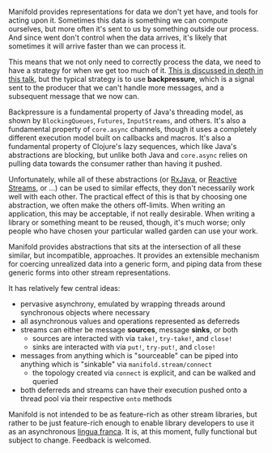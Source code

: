 Manifold provides representations for data we don't yet have, and tools for acting upon it.  Sometimes this data is something we can compute ourselves, but more often it's sent to us by something outside our process.  And since went don't control when the data arrives, it's likely that sometimes it will arrive faster than we can process it.

This means that we not only need to correctly process the data, we need to have a strategy for when we get too much of it.  [This is discussed in depth in this talk](https://www.youtube.com/watch?v=1bNOO3xxMc0), but the typical strategy is to use **backpressure**, which is a signal sent to the producer that we can't handle more messages, and a subsequent message that we now can.

Backpressure is a fundamental property of Java's threading model, as shown by `BlockingQueues`, `Futures`, `InputStreams`, and others.  It's also a fundamental property of `core.async` channels, though it uses a completely different execution model built on callbacks and macros.  It's also a fundamental property of Clojure's lazy sequences, which like Java's abstractions are blocking, but unlike both Java and `core.async` relies on pulling data towards the consumer rather than having it pushed.

Unfortunately, while all of these abstractions (or [RxJava](https://github.com/Netflix/RxJava), or [Reactive Streams](http://www.reactive-streams.org/), or ...) can be used to similar effects, they don't necessarily work well with each other.  The practical effect of this is that by choosing one abstraction, we often make the others off-limits.  When writing an application, this may be acceptable, if not really desirable.  When writing a library or something meant to be reused, though, it's much worse; only people who have chosen your particular walled garden can use your work.

Manifold provides abstractions that sits at the intersection of all these similar, but incompatible, approaches.  It provides an extensible mechanism for coercing unrealized data into a generic form, and piping data from these generic forms into other stream representations.

It has relatively few central ideas:

* pervasive asynchrony, emulated by wrapping threads around synchronous objects where necessary
* all asynchronous values and operations represented as deferreds
* streams can either be message **sources**, message **sinks**, or both
  * sources are interacted with via `take!`, `try-take!`, and `close!`
  * sinks are interacted with via `put!`, `try-put!`, and `close!`
* messages from anything which is "sourceable" can be piped into anything which is "sinkable" via `manifold.stream/connect`
  * the topology created via `connect` is explicit, and can be walked and queried
* both deferreds and streams can have their execution pushed onto a thread pool via their respective `onto` methods

Manifold is not intended to be as feature-rich as other stream libraries, but rather to be just feature-rich enough to enable library developers to use it as an asynchronous [lingua franca](http://en.wikipedia.org/wiki/Lingua_franca).  It is, at this moment, fully functional but subject to change.  Feedback is welcomed.